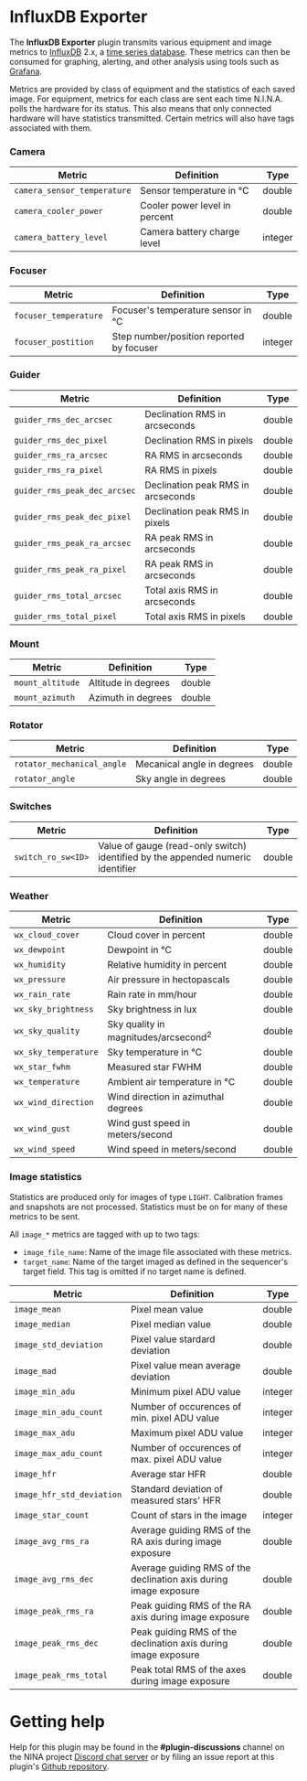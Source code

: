 ﻿# InfluxDB Exporter

The **InfluxDB Exporter** plugin transmits various equipment and image metrics to [InfluxDB](https://www.influxdata.com/) 2.x, a [time series database](https://en.wikipedia.org/wiki/Time_series_database). These metrics can then be consumed for graphing, alerting, and other analysis using tools such as [Grafana](https://grafana.com/).

Metrics are provided by class of equipment and the statistics of each saved image. For equipment, metrics for each class are sent each time N.I.N.A. polls the hardware for its status. This also means that only connected hardware will have statistics transmitted. Certain metrics will also have tags associated with them.

### Camera

| Metric | Definition | Type |
| ------ | ---------- | ---- |
| `camera_sensor_temperature` | Sensor temperature in °C | double |
| `camera_cooler_power` | Cooler power level in percent | double |
| `camera_battery_level` | Camera battery charge level | integer |

### Focuser

| Metric | Definition | Type |
| ------ | ---------- | ---- |
| `focuser_temperature` | Focuser's temperature sensor in °C | double 
| `focuser_postition` | Step number/position reported by focuser | integer |

### Guider

| Metric | Definition | Type |
| ------ | ---------- | ---- |
| `guider_rms_dec_arcsec` | Declination RMS in arcseconds | double |
| `guider_rms_dec_pixel` | Declination RMS in pixels | double |
| `guider_rms_ra_arcsec` | RA RMS in arcseconds | double |
| `guider_rms_ra_pixel` | RA RMS in pixels | double |
| `guider_rms_peak_dec_arcsec` | Declination peak RMS in arcseconds | double |
| `guider_rms_peak_dec_pixel` | Declination peak RMS in pixels | double |
| `guider_rms_peak_ra_arcsec` | RA peak RMS in arcseconds | double |
| `guider_rms_peak_ra_pixel` | RA peak RMS in arcseconds | double |
| `guider_rms_total_arcsec` | Total axis RMS in arcseconds | double |
| `guider_rms_total_pixel` | Total axis RMS in pixels | double |

### Mount

| Metric | Definition | Type |
| ------ | ---------- | ---- |
| `mount_altitude` | Altitude in degrees | double |
| `mount_azimuth` | Azimuth in degrees | double |

### Rotator

| Metric | Definition | Type |
| ------ | ---------- | ---- |
| `rotator_mechanical_angle` | Mecanical angle in degrees | double |
| `rotator_angle` | Sky angle in degrees | double |

### Switches

| Metric | Definition | Type |
| ------ | ---------- | ---- |
| `switch_ro_sw<ID>` | Value of gauge (read-only switch) identified by the appended numeric identifier | double | `name` - The human-readable name of the switch |

### Weather

| Metric | Definition | Type |
| ------ | ---------- | ---- |
| `wx_cloud_cover` | Cloud cover in percent | double |
| `wx_dewpoint` | Dewpoint in °C | double |
| `wx_humidity` | Relative humidity in percent | double |
| `wx_pressure` | Air pressure in hectopascals | double |
| `wx_rain_rate` | Rain rate in mm/hour | double |
| `wx_sky_brightness` | Sky brightness in lux | double |
| `wx_sky_quality` | Sky quality in magnitudes/arcsecond<sup>2</sup> | double |
| `wx_sky_temperature` | Sky temperature in °C | double |
| `wx_star_fwhm` | Measured star FWHM | double |
| `wx_temperature` | Ambient air temperature in °C | double |
| `wx_wind_direction` | Wind direction in azimuthal degrees | double |
| `wx_wind_gust` | Wind gust speed in meters/second | double |
| `wx_wind_speed` | Wind speed in meters/second | double |

### Image statistics

Statistics are produced only for images of type `LIGHT`. Calibration frames and snapshots are not processed. Statistics must be on for many of these metrics to be sent.

All `image_*` metrics are tagged with up to two tags:
* `image_file_name`: Name of the image file associated with these metrics.
* `target_name`: Name of the target imaged as defined in the sequencer's target field. This tag is omitted if no target name is defined.

| Metric | Definition | Type |
| ------ | ---------- | ---- |
| `image_mean` | Pixel mean value | double |
| `image_median` | Pixel median value | double |
| `image_std_deviation` | Pixel value stardard deviation | double |
| `image_mad` | Pixel value mean average deviation | double |
| `image_min_adu` | Minimum pixel ADU value | integer |
| `image_min_adu_count` | Number of occurences of min. pixel ADU value | integer |
| `image_max_adu` | Maximum pixel ADU value | integer |
| `image_max_adu_count` | Number of occurences of max. pixel ADU value | integer |
| `image_hfr` | Average star HFR | double |
| `image_hfr_std_deviation` | Standard deviation of measured stars' HFR | double |
| `image_star_count` | Count of stars in the image | integer |
| `image_avg_rms_ra` | Average guiding RMS of the RA axis during image exposure  | double |
| `image_avg_rms_dec` | Average guiding RMS of the declination axis during image exposure | double |
| `image_peak_rms_ra` | Peak guiding RMS of the RA axis during image exposure | double |
| `image_peak_rms_dec` | Peak guiding RMS of the declination axis during image exposure  | double |
| `image_peak_rms_total` | Peak total RMS of the axes during image exposure | double |

# Getting help #

Help for this plugin may be found in the **#plugin-discussions** channel on the NINA project [Discord chat server](https://discord.gg/nighttime-imaging) or by filing an issue report at this plugin's [Github repository](https://github.com/daleghent/nina-influxdb-exporter/issues).
